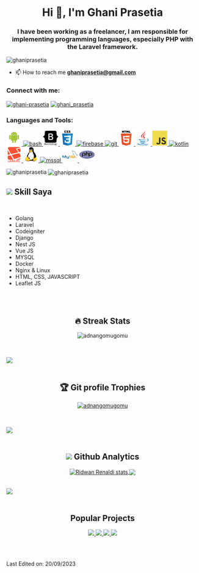 <h1 align="center">Hi 👋, I'm Ghani Prasetia</h1>
<h3 align="center">I have been working as a freelancer, I am responsible for implementing programming languages, especially PHP with the Laravel framework.</h3>

<p align="left"> <img src="https://komarev.com/ghpvc/?username=ghaniprasetia&label=Profile%20views&color=0e75b6&style=flat" alt="ghaniprasetia" /> </p>

- 📫 How to reach me **ghaniprasetia@gmail.com**

<h3 align="left">Connect with me:</h3>
<p align="left">
<a href="https://linkedin.com/in/ghani-prasetia" target="blank"><img align="center" src="https://raw.githubusercontent.com/rahuldkjain/github-profile-readme-generator/master/src/images/icons/Social/linked-in-alt.svg" alt="ghani-prasetia" height="30" width="40" /></a>
<a href="https://instagram.com/ghani_prasetia" target="blank"><img align="center" src="https://raw.githubusercontent.com/rahuldkjain/github-profile-readme-generator/master/src/images/icons/Social/instagram.svg" alt="ghani_prasetia" height="30" width="40" /></a>
</p>

<h3 align="left">Languages and Tools:</h3>
<p align="left"> <a href="https://developer.android.com" target="_blank" rel="noreferrer"> <img src="https://raw.githubusercontent.com/devicons/devicon/master/icons/android/android-original-wordmark.svg" alt="android" width="40" height="40"/> </a> <a href="https://www.gnu.org/software/bash/" target="_blank" rel="noreferrer"> <img src="https://www.vectorlogo.zone/logos/gnu_bash/gnu_bash-icon.svg" alt="bash" width="40" height="40"/> </a> <a href="https://getbootstrap.com" target="_blank" rel="noreferrer"> <img src="https://raw.githubusercontent.com/devicons/devicon/master/icons/bootstrap/bootstrap-plain-wordmark.svg" alt="bootstrap" width="40" height="40"/> </a> <a href="https://www.w3schools.com/css/" target="_blank" rel="noreferrer"> <img src="https://raw.githubusercontent.com/devicons/devicon/master/icons/css3/css3-original-wordmark.svg" alt="css3" width="40" height="40"/> </a> <a href="https://firebase.google.com/" target="_blank" rel="noreferrer"> <img src="https://www.vectorlogo.zone/logos/firebase/firebase-icon.svg" alt="firebase" width="40" height="40"/> </a> <a href="https://git-scm.com/" target="_blank" rel="noreferrer"> <img src="https://www.vectorlogo.zone/logos/git-scm/git-scm-icon.svg" alt="git" width="40" height="40"/> </a> <a href="https://www.w3.org/html/" target="_blank" rel="noreferrer"> <img src="https://raw.githubusercontent.com/devicons/devicon/master/icons/html5/html5-original-wordmark.svg" alt="html5" width="40" height="40"/> </a> <a href="https://www.java.com" target="_blank" rel="noreferrer"> <img src="https://raw.githubusercontent.com/devicons/devicon/master/icons/java/java-original.svg" alt="java" width="40" height="40"/> </a> <a href="https://developer.mozilla.org/en-US/docs/Web/JavaScript" target="_blank" rel="noreferrer"> <img src="https://raw.githubusercontent.com/devicons/devicon/master/icons/javascript/javascript-original.svg" alt="javascript" width="40" height="40"/> </a> <a href="https://kotlinlang.org" target="_blank" rel="noreferrer"> <img src="https://www.vectorlogo.zone/logos/kotlinlang/kotlinlang-icon.svg" alt="kotlin" width="40" height="40"/> </a> <a href="https://laravel.com/" target="_blank" rel="noreferrer"> <img src="https://raw.githubusercontent.com/devicons/devicon/master/icons/laravel/laravel-plain-wordmark.svg" alt="laravel" width="40" height="40"/> </a> <a href="https://www.linux.org/" target="_blank" rel="noreferrer"> <img src="https://raw.githubusercontent.com/devicons/devicon/master/icons/linux/linux-original.svg" alt="linux" width="40" height="40"/> </a> <a href="https://www.microsoft.com/en-us/sql-server" target="_blank" rel="noreferrer"> <img src="https://www.svgrepo.com/show/303229/microsoft-sql-server-logo.svg" alt="mssql" width="40" height="40"/> </a> <a href="https://www.mysql.com/" target="_blank" rel="noreferrer"> <img src="https://raw.githubusercontent.com/devicons/devicon/master/icons/mysql/mysql-original-wordmark.svg" alt="mysql" width="40" height="40"/> </a> <a href="https://www.php.net" target="_blank" rel="noreferrer"> <img src="https://raw.githubusercontent.com/devicons/devicon/master/icons/php/php-original.svg" alt="php" width="40" height="40"/> </a> </p>

<p><img align="left" src="https://github-readme-stats.vercel.app/api/top-langs?username=ghaniprasetia&show_icons=true&locale=en&layout=compact" alt="ghaniprasetia" /></p>

<p>&nbsp;<img align="center" src="https://github-readme-stats.vercel.app/api?username=ghaniprasetia&show_icons=true&locale=en" alt="ghaniprasetia" /></p>


 
## <img src="https://media2.giphy.com/media/QssGEmpkyEOhBCb7e1/giphy.gif?cid=ecf05e47a0n3gi1bfqntqmob8g9aid1oyj2wr3ds3mg700bl&rid=giphy.gif" width ="25"><b> Skill Saya</b>

<br>

- Golang
- Laravel
- Codeigniter
- Django
- Nest JS
- Vue JS
- MYSQL
- Docker
- Nginx & Linux
- HTML, CSS, JAVASCRIPT
- Leaflet JS

<br>
<br>

<div align="center">

## 🔥 Streak Stats
<p align="center"><img src="https://github-readme-streak-stats.herokuapp.com/?user=adnangomugomu&theme=algolia" alt="adnangomugomu" /></p>

</div>

<br>
<br>

<!-- --- -->
<img src="https://user-images.githubusercontent.com/73097560/115834477-dbab4500-a447-11eb-908a-139a6edaec5c.gif">


<br>
<br>

<div align="center">

## 🏆 Git profile Trophies

<p align="center"> <a href="https://github.com/ryo-ma/github-profile-trophy"><img src="https://github-profile-trophy.vercel.app/?username=adnangomugomu&layout=compact&theme=algolia" alt="adnangomugomu" /></a> </p>

</div>

<br>
<br>

<!-- --- -->
<img src="https://user-images.githubusercontent.com/73097560/115834477-dbab4500-a447-11eb-908a-139a6edaec5c.gif">

<br>
<br>

<div align="center">

## <img src="https://media.giphy.com/media/iY8CRBdQXODJSCERIr/giphy.gif" width="35"> Github Analytics

<a href="https://github.com/adnangomugomu">
  <img align="center" height="180em" src="https://github-readme-stats.anuraghazra1.vercel.app/api?username=adnangomugomu&show_icons=true&include_all_commits=true&theme=material-palenight" alt="Ridwan Renaldi stats" />
  <img align="center" height="180em" src="https://github-readme-stats.anuraghazra1.vercel.app/api/top-langs/?username=adnangomugomu&layout=compact&theme=material-palenight" />
</a>

</div>

<br>
<br>

<!-- --- -->
<img src="https://user-images.githubusercontent.com/73097560/115834477-dbab4500-a447-11eb-908a-139a6edaec5c.gif">

<br>
<br>

<div align="center">

## Popular Projects

<p align="center">
  <a href="https://github.com/adnangomugomu/portofolio">
    <img src="https://github-readme-stats.anuraghazra1.vercel.app/api/pin/?username=adnangomugomu&repo=portofolio&theme=material-palenight" />
  </a>

  <a href="https://github.com/adnangomugomu/kuisioner-sma">
    <img src="https://github-readme-stats.anuraghazra1.vercel.app/api/pin/?username=adnangomugomu&repo=kuisioner-sma&theme=material-palenight" />
  </a>

  <a href="https://github.com/adnangomugomu/laravel-gudang">
    <img src="https://github-readme-stats.anuraghazra1.vercel.app/api/pin/?username=adnangomugomu&repo=laravel-gudang&theme=material-palenight" />
  </a>

  <a href="https://github.com/adnangomugomu/server-transfer-file">
    <img src="https://github-readme-stats.anuraghazra1.vercel.app/api/pin/?username=adnangomugomu&repo=server-transfer-file&theme=material-palenight" />
  </a>
</p>

</div>

<br>
<br>

Last Edited on: 20/09/2023
